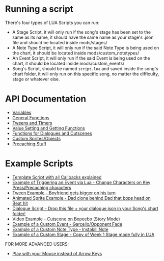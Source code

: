 # Running a script
There's four types of LUA Scripts you can run:
* A Stage Script, it will only run if the song's stage has been set to the same as its name, it should have the same name as your stage's .json file and should be located inside mods/stages/
* A Note Type Script, it will only run if the said Note Type is being used on the chart, it should be located inside mods/custom_notetypes/
* An Event Script, it will only run if the said Event is being used on the chart, it should be located inside mods/custom_events/
* Song's Script, should be named `script.lua` and saved inside the song's chart folder, it will only run on this specific song, no matter the difficulty, stage or whatever else.

# API Documentation
* [Variables](https://github.com/ShadowMario/FNF-PsychEngine/wiki/Lua-Script-API:-Variables)
* [General Functions](https://github.com/ShadowMario/FNF-PsychEngine/wiki/Lua-Script-API---General-Functions)
* [Tweens and Timers](https://github.com/ShadowMario/FNF-PsychEngine/wiki/Lua-Script-API:-Tweens-and-Timers)
* [Value Setting and Getting Functions](https://github.com/ShadowMario/FNF-PsychEngine/wiki/Lua-Script-API:-Value-Setting-and-Getting-Functions)
* [Functions for Dialogues and Cutscenes](https://github.com/ShadowMario/FNF-PsychEngine/wiki/Lua-Script-API:-Functions-for-Dialogues-and-Cutscenes)
* [Custom Sprites/Objects](https://github.com/ShadowMario/FNF-PsychEngine/wiki/Lua-Script-API:-Custom-Sprites-Functions)
* [Precaching Stuff](https://github.com/ShadowMario/FNF-PsychEngine/wiki/Lua-Script-API:-Precaching-Functions)

# Example Scripts
* [Template Script with all Callbacks explained](https://cdn.discordapp.com/attachments/885704785041440788/890427684822331392/TemplateScript.lua)
* [Example of Triggering an Event via Lua - Change Characters on Key Press/Precaching characters](https://cdn.discordapp.com/attachments/866856727621795850/880169101891342366/ChangeCharacterScript.lua)
* [Tween Example - Boyfriend gets bigger on his turn](https://cdn.discordapp.com/attachments/866856727621795850/880169105087422484/ScaleScript.lua)
* [Animated Sprite Example - Dad clone behind Dad that bops head on Beat hit](https://cdn.discordapp.com/attachments/866856727621795850/880169107285217341/AnimatedLuaSpritesScript.lua)
* [Dialogue Script - Drop this file + your dialogue.json in your Song's chart folder!](https://cdn.discordapp.com/attachments/866856727621795850/890335034786062336/script.lua)
* [Video Example - Cutscene on Bopeebo (Story Mode)](https://cdn.discordapp.com/attachments/840678333602857040/888568130283139082/bopeeboTestVideo.zip)
* [Example of a Custom Event - Garcello/Opponent Fade](https://cdn.discordapp.com/attachments/840678333602857040/888568125413552168/CustomEvent.zip)
* [Example of a Custom Note Type - Instakill Note](https://cdn.discordapp.com/attachments/840678333602857040/888568127200305182/Instakill_Note.lua)
* [Example of a Custom Stage - Copy of Week 1 Stage made fully in LUA](https://cdn.discordapp.com/attachments/885704785041440788/890431279277957141/ExampleStage.zip)

FOR MORE ADVANCED USERS:
* [Play with your Mouse instead of Arrow Keys](https://cdn.discordapp.com/attachments/840678333602857040/888568120728502272/script.lua)